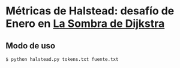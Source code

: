 # Métricas de Halstead: desafío de Enero en [La Sombra de Dijkstra](http://programando.org/blog/2013/01/desafio-enero-las-metricas-de-halstead/ "Enlace original")


## Modo de uso
```
$ python halstead.py tokens.txt fuente.txt
```